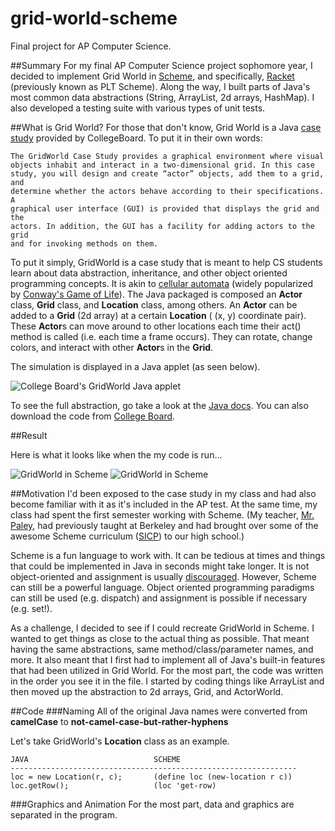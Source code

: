 grid-world-scheme
=================

Final project for AP Computer Science.

##Summary
For my final AP Computer Science project sophomore year, I decided to implement Grid World in [Scheme][1], and specifically, [Racket][2] (previously known as PLT Scheme). Along the way, I built parts of Java's most common data abstractions (String, ArrayList, 2d arrays, HashMap). I also developed a testing suite with various types of unit tests.

##What is Grid World?
For those that don't know, Grid World is a Java [case study][3] provided by CollegeBoard. To put it in their own words:    

	The GridWorld Case Study provides a graphical environment where visual
	objects inhabit and interact in a two-dimensional grid. In this case
	study, you will design and create “actor” objects, add them to a grid, and
	determine whether the actors behave according to their specifications. A
	graphical user interface (GUI) is provided that displays the grid and the
	actors. In addition, the GUI has a facility for adding actors to the grid
	and for invoking methods on them.                                          
	
To put it simply, GridWorld is a case study that is meant to help CS students learn about data abstraction, inheritance, and other object oriented programming concepts. It is akin to [cellular automata][4] (widely popularized by [Conway's Game of Life][5]). The Java packaged is composed an **Actor** class, **Grid** class, and **Location** class, among others. An **Actor** can be added to a **Grid** (2d array) at a certain **Location** ( (x, y) coordinate pair). These **Actor**s can move around to other locations each time their act() method is called (i.e. each time a frame occurs). They can rotate, change colors, and interact with other **Actor**s in the **Grid**. 

The simulation is displayed in a Java applet (as seen below).

![College Board's GridWorld Java applet](http://www.horstmann.com/gridworld/part1-constructors.png)                                               

To see the full abstraction, go take a look at the [Java docs][6]. You can also download the code from [College Board][3]. 

##Result
          
Here is what it looks like when the my code is run...

![GridWorld in Scheme](grid-world-scheme/raw/master/images/screenshots/screenshot1.png)
![GridWorld in Scheme](grid-world-scheme/raw/master/images/screenshots/screenshot2.png)

##Motivation
I'd been exposed to the case study in my class and had also become familiar with it as it's included in the AP test. At the same time, my class had spent the first semester working with Scheme. (My teacher, [Mr. Paley][7], had previously taught at Berkeley and had brought over some of the awesome Scheme curriculum ([SICP][8]) to our high school.)     

Scheme is a fun language to work with. It can be tedious at times and things that could be implemented in Java in seconds might take longer. It is not object-oriented and assignment is usually [discouraged][9]. However, Scheme can still be a powerful language. Object oriented programming paradigms can still be used (e.g. dispatch) and assignment is possible if necessary (e.g. set!).

As a challenge, I decided to see if I could recreate GridWorld in Scheme. I wanted to get things as close to the actual thing as possible. That meant having the same abstractions, same method/class/parameter names, and more. It also meant that I first had to implement all of Java's built-in features that had been utilized in Grid World. For the most part, the code was written in the order you see it in the file. I started by coding things like ArrayList and then moved up the abstraction to 2d arrays, Grid, and ActorWorld.

##Code
###Naming
All of the original Java names were converted from **camelCase** to **not-camel-case-but-rather-hyphens**

Let's take GridWorld's **Location** class as an example.   

	JAVA						    SCHEME
	----------------------------------------------------------------
   	loc = new Location(r, c);		(define loc (new-location r c))
	loc.getRow();					(loc 'get-row)               
	
###Graphics and Animation
For the most part, data and graphics are separated in the program.

[1]: http://en.wikipedia.org/wiki/Scheme_(programming_language) "Scheme"
[2]: http://racket-lang.org/ "Racket"      
[3]: http://apcentral.collegeboard.com/apc/public/courses/teachers_corner/151155.html "Grid World"          
[4]: http://en.wikipedia.org/wiki/Cellular_automaton "Cellular Automata"
[5]: http://en.wikipedia.org/wiki/Conway's_Game_of_Life "Conway's Game of Life"                      
[6]: http://www.horstmann.com/gridworld/javadoc/overview-summary.html "GridWorld Java Docs"
[7]: http://www.paleyontology.com "Mr. Paley's website"
[8]: http://mitpress.mit.edu/sicp/full-text/book/book.html "The greatest book of all time"                                                  
[9]: http://mitpress.mit.edu/sicp/full-text/book/book-Z-H-20.html#%_sec_3.1.3 "The Costs of Introducing Assignment"    
[10]: http://docs.racket-lang.org/teachpack/2htdpuniverse.html "universe.rkt"           
[11]: http://docs.racket-lang.org/teachpack/2htdpimage.html "image.ss"
[12]: http://docs.racket-lang.org/teachpack/draw.html "draw.ss"